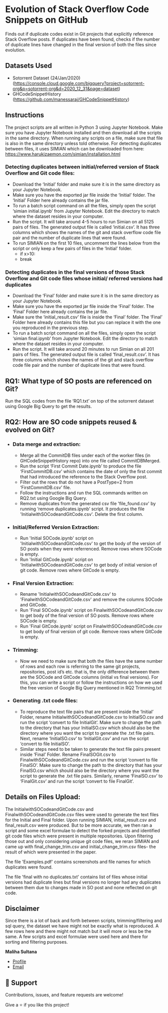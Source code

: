 # Evolution of Stack Overflow Code Snippets on GitHub
Finds out if duplicate codes exist in Git projects that explicitly reference Stack Overflow posts. If duplicates have been found, checks if the number of duplicate lines have changed in the final version of both the files since evolution.

## Datasets Used
* Sotorrent Dataset (24/Jan/2020) (https://console.cloud.google.com/bigquery?project=sotorrent-org&p=sotorrent-org&d=2020_12_31&page=dataset)
* GHCodeSnippetHistory (https://github.com/manessaraj/GHCodeSnippetHistory)

## Instructions
The project scripts are all written in Python 3 using Jupyter Notebook. Make sure you have Jupyter Notebook installed and then download all the scripts in the same directory. When running any scripts on a file, make sure that file is also in the same directory unless told otherwise. For detecting duplicates between files, it uses SIMIAN which can be downloaded from here: https://www.harukizaemon.com/simian/installation.html

### Detecting duplicates between initial/referred version of Stack Overflow and Git code files:
  * Download the ‘Initial’ folder and make sure it is in the same directory as your Jupyter Notebook.
  * Make sure you have the exported jar file inside the ‘Initial’ folder. The ‘Initial’ Folder here already contains the jar file.
  * To run a batch script command on all the files, simply open the script ‘simian initial.ipynb’ from Jupyter Notebook. Edit the directory to match where the dataset resides in your computer.
  * Run the script. It will take around 4-5 hours to run Simian on all 5125 pairs of files. The generated output file is called ‘initial.csv’. It has three columns which shows the names of the git and stack overflow code file pair and the number of duplicate lines that were found.
  * To run SIMIAN on the first 10 files, uncomment the lines below from the script or only keep a few pairs of files in the ‘Initial’ folder.
      * if x>10:
      * break

### Detecting duplicates in the final versions of those Stack Overflow and Git code files whose initial/ referred versions had duplicates
  * Download the ‘Final’ folder and make sure it is in the same directory as your Jupyter Notebook.
  * Make sure you have the exported jar file inside the ‘Final’ folder. The ‘Final’ Folder here already contains the jar file.
  * Make sure the ‘initial_result.csv’ file is inside the ‘Final’ folder. The ‘Final’ Folder here already contains this file but you can replace it with the one you reproduced in the previous step.
  * To run a batch script command on all the files, simply open the script ‘simian final.ipynb’ from Jupyter Notebook. Edit the directory to match where the dataset resides in your computer.
  * Run the script. It will take around 20 minutes to run Simian on all 201 pairs of files. The generated output file is called ‘final_result.csv’. It has three columns which shows the names of the git and stack overflow code file pair and the number of duplicate lines that were found.

## RQ1: What type of SO posts are referenced on Git?
Run the SQL codes from the file ‘RQ1.txt’ on top of the sotorrent dataset using Google Big Query to get the results.

## RQ2: How are SO code snippets reused & evolved on Git?
  * ### Data merge and extraction:
    * Merge all the CommitDB files under each of the worker files (in GHCodeSnippetHistory repo) into one file called CommitDBMerged.
    * Run the script ‘First Commit Date.ipynb’ to produce the file ‘FirstCommitDB.csv’ which contains the date of only the first commit that had introduced the reference to the Stack Overflow post.
    * Filter out the rows that do not have a PostType=2 from ‘FirstCommitDB.csv’ file.
    * Follow the instructions and run the SQL commands written on RQ2.txt using Google Big Query.
    * Remove duplicates from the generated csv file 'file_found.csv' by running ‘remove duplicates.ipynb’ script. It produces the file 'InitialwithSOCodeandGitCode.csv'. Delete the first column.
    
  * ### Initial/Referred Version Extraction:
    * Run 'Initial SOCode.ipynb' script on 'InitialwithSOCodeandGitCode.csv' to get the body of the version of SO posts when they were referrenced. Remove rows where SOCode is empty.
    * Run 'Initial GitCode.ipynb' script on 'InitialwithSOCodeandGitCode.csv' to get body of initial version of git code. Remove rows where GitCode is empty.
    
  * ### Final Version Extraction:
    * Rename 'InitialwithSOCodeandGitCode.csv' to 'FinalwithSOCodeandGitCode.csv' and remove the columns SOCode and GitCode.
    * Run 'Final SOCode.ipynb' script on FinalwithSOCodeandGitCode.csv to get body of the final version of SO posts. Remove rows where SOCode is empty.
    * Run 'Final GitCode.ipynb' script on FinalwithSOCodeandGitCode.csv to get body of final version of git code. Remove rows where GitCode is empty.
    
  * ### Trimming:
    * Now we need to make sure that both the files have the same number of rows and each row is referring to the same git projects, repositories, post id’s etc. that is, the only difference between them are the SOCode and GitCode columns (initial vs final versions). For this, you can write a script or follow the instructions on how we used the free version of Google Big Query mentioned in RQ2 Trimming.txt

  * ### Generating .txt code files:
    * To reproduce the text file pairs that are present inside the ‘Initial’ Folder, rename InitialwithSOCodeandGitCode.csv to InitialSO.csv and run the script ‘convert to file InitialGit’. Make sure to change the path to the directory that has your InitialSO.csv which should also be the directory where you want the script to generate the .txt file pairs. Next, rename ‘InitialSO.csv’ to ‘InitialGit.csv’ and run the script ‘convert to file InitialSO’.
    * Similar steps need to be taken to generate the text file pairs present inside ‘Final’ Folder. Rename FinalSOGit.csv to FinalwithSOCodeandGitCode.csv and run the script ‘convert to file FinalSO’. Make sure to change the path to the directory that has your FinalSO.csv which should also be the directory where you want the script to generate the .txt file pairs. Similarly, rename ‘FinalSO.csv’ to ‘FinalGit.csv’ and run the script ‘convert to file FinalGit’.

## Details on Files Upload:
The InitialwithSOCodeandGitCode.csv and FinalwithSOCodeandGitCode.csv files were used to generate the text files for the Initial and Final folder. Upon running SIMIAN, initial_result.csv and final_result.csv were produced. But to be more accurate, we then ran a script and some excel formulae to detect the forked projects and identified git code files which were present in multiple repositories. Upon filtering those out and only considering unique git code files, we reran SIMIAN and came up with final_change_trim.csv and initial_change_trim.csv files- the result of which were presented in the paper.

The file 'Examples.pdf' contains screenshots and file names for which duplicates were found. 

The file 'final with no duplicates.txt' contains list of files whose initial versions had duplicate lines but final versions no longer had any duplicates between them due to changes made in SO post and none reflected on git code.

## Disclaimer
Since there is a lot of back and forth between scripts, trimming/filtering and sql query, the dataset we have might not be exactly what is reproduced. A few rows here and there might not match but it will more or less be the same. A few scripts and excel formulae were used here and there for sorting and filtering purposes.

**Maliha Sultana**

- [Profile](https://github.com/poko1 "Maliha Sultana")
- [Email](mailto:malihasultana998@gmail.com?subject=Hi "Hi!")
## 🤝 Support

Contributions, issues, and feature requests are welcome!

Give a ⭐️ if you like this project!
